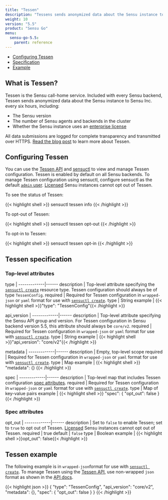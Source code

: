 ```yaml
---
title: "Tessen"
description: "Tessens sends anonymized data about the Sensu instance to Sensu Inc. You can use sensuctl to view and manage Tessen configuration. Read the reference to configure Tessen."
weight: 10
version: "5.5"
product: "Sensu Go"
menu: 
  sensu-go-5.5:
    parent: reference
---
```


- [Configuring Tessen](#configuring-tessen)
- [Specification](#tessen-specification)
- [Example](#tessen-example)

## What is Tessen?

Tessen is the Sensu call-home service.
Included with every Sensu backend, Tessen sends anonymized data about the Sensu instance to Sensu Inc. every six hours, including:

- The Sensu version
- The number of Sensu agents and backends in the cluster
- Whether the Sensu instance uses an [enterprise license][4]

All data submissions are logged for complete transparency and transmitted over HTTPS.
[Read the blog post][1] to learn more about Tessen.

## Configuring Tessen

You can use the [Tessen API][2] and [sensuctl][3] to view and manage Tessen configuration.
Tessen is enabled by default on all Sensu backends.
To manage Tessen configuration using sensuctl, configure sensuctl as the default [`admin` user](../../reference/rbac#default-user).
[Licensed][4] Sensu instances cannot opt out of Tessen.

To see the status of Tessen:

{{< highlight shell >}}
sensuctl tessen info
{{< /highlight >}}

To opt-out of Tessen:

{{< highlight shell >}}
sensuctl tessen opt-out
{{< /highlight >}}

To opt-in to Tessen:

{{< highlight shell >}}
sensuctl tessen opt-in
{{< /highlight >}}

## Tessen specification

### Top-level attributes

type         | 
-------------|------
description  | Top-level attribute specifying the [`sensuctl create`][sc] resource type. Tessen configuration should always be of type `TessenConfig`.
required     | Required for Tessen configuration in `wrapped-json` or `yaml` format for use with [`sensuctl create`][sc].
type         | String
example      | {{< highlight shell >}}"type": "TessenConfig"{{< /highlight >}}

api_version  | 
-------------|------
description  | Top-level attribute specifying the Sensu API group and version. For Tessen configuration in Sensu backend version 5.5, this attribute should always be `core/v2`.
required     | Required for Tessen configuration in `wrapped-json` or `yaml` format for use with [`sensuctl create`][sc].
type         | String
example      | {{< highlight shell >}}"api_version": "core/v2"{{< /highlight >}}

metadata     | 
-------------|------
description  | Empty, top-level scope
required     | Required for Tessen configuration in `wrapped-json` or `yaml` format for use with [`sensuctl create`][sc].
type         | Map
example      | {{< highlight shell >}}
"metadata": {}
{{< /highlight >}}

spec         | 
-------------|------
description  | Top-level map that includes Tessen configuration [spec attributes][sp].
required     | Required for Tessen configuration in `wrapped-json` or `yaml` format for use with [`sensuctl create`][sc].
type         | Map of key-value pairs
example      | {{< highlight shell >}}
"spec": {
  "opt_out": false
}
{{< /highlight >}}

### Spec attributes

opt_out      | 
-------------|------ 
description  | Set to `false` to enable Tessen; set to `true` to opt out of Tessen. [Licensed][4] Sensu instances cannot opt out of Tessen.
required     | true
default      | `false`
type         | Boolean
example      | {{< highlight shell >}}opt_out": false{{< /highlight >}}

## Tessen example

The following example is in `wrapped-json`format for use with [`sensuctl create`][sc].
To manage Tessen using the [Tessen API][2], use non-wrapped `json` format as shown in the [API docs][2].

{{< highlight json >}}
{
  "type": "TessenConfig",
  "api_version": "core/v2",
  "metadata": {},
  "spec": {
    "opt_out": false
  }
}
{{< /highlight >}}

[1]: https://blog.sensu.io/announcing-tessen-the-sensu-call-home-service
[2]: ../../api/tessen
[3]: ../../sensuctl/reference
[4]: ../license
[sc]: ../../sensuctl/reference#creating-resources
[sp]: #spec-attributes
